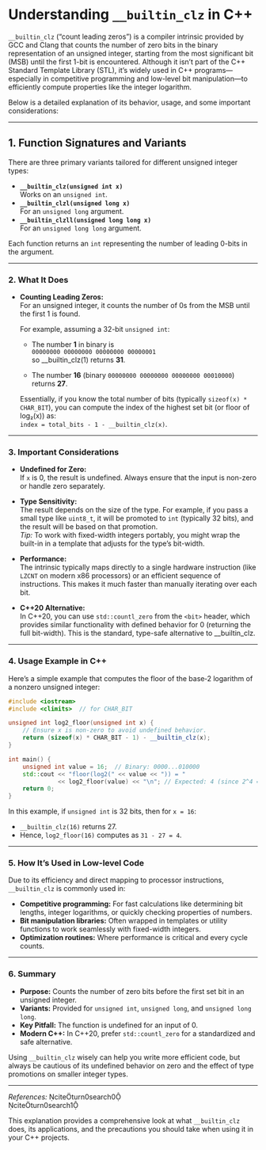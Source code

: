 # Understanding `__builtin_clz` in C++

`__builtin_clz` (“count leading zeros”) is a compiler intrinsic provided by GCC and Clang that counts the number of zero bits in the binary representation of an unsigned integer, starting from the most significant bit (MSB) until the first 1-bit is encountered. Although it isn’t part of the C++ Standard Template Library (STL), it’s widely used in C++ programs—especially in competitive programming and low-level bit manipulation—to efficiently compute properties like the integer logarithm.

Below is a detailed explanation of its behavior, usage, and some important considerations:

---

## 1. **Function Signatures and Variants**

There are three primary variants tailored for different unsigned integer types:
  
- **`__builtin_clz(unsigned int x)`**  
  Works on an `unsigned int`.  
- **`__builtin_clzl(unsigned long x)`**  
  For an `unsigned long` argument.
- **`__builtin_clzll(unsigned long long x)`**  
  For an `unsigned long long` argument.

Each function returns an `int` representing the number of leading 0-bits in the argument.

---

### 2. **What It Does**

- **Counting Leading Zeros:**  
  For an unsigned integer, it counts the number of 0s from the MSB until the first 1 is found.
  
  For example, assuming a 32-bit `unsigned int`:
  
  - The number **1** in binary is  
    `00000000 00000000 00000000 00000001`  
    so __builtin_clz(1) returns **31**.
  
  - The number **16** (binary `00000000 00000000 00000000 00010000`) returns **27**.
  
  Essentially, if you know the total number of bits (typically `sizeof(x) * CHAR_BIT`), you can compute the index of the highest set bit (or floor of log₂(x)) as:  
  `index = total_bits - 1 - __builtin_clz(x)`.

---

### 3. **Important Considerations**

- **Undefined for Zero:**  
  If `x` is 0, the result is undefined. Always ensure that the input is non-zero or handle zero separately.
  
- **Type Sensitivity:**  
  The result depends on the size of the type. For example, if you pass a small type like `uint8_t`, it will be promoted to `int` (typically 32 bits), and the result will be based on that promotion.  
  *Tip:* To work with fixed-width integers portably, you might wrap the built-in in a template that adjusts for the type’s bit-width.
  
- **Performance:**  
  The intrinsic typically maps directly to a single hardware instruction (like `LZCNT` on modern x86 processors) or an efficient sequence of instructions. This makes it much faster than manually iterating over each bit.

- **C++20 Alternative:**  
  In C++20, you can use `std::countl_zero` from the `<bit>` header, which provides similar functionality with defined behavior for 0 (returning the full bit-width). This is the standard, type-safe alternative to __builtin_clz.

---

### 4. **Usage Example in C++**

Here’s a simple example that computes the floor of the base‑2 logarithm of a nonzero unsigned integer:

```cpp
#include <iostream>
#include <climits>  // for CHAR_BIT

unsigned int log2_floor(unsigned int x) {
    // Ensure x is non-zero to avoid undefined behavior.
    return (sizeof(x) * CHAR_BIT - 1) - __builtin_clz(x);
}

int main() {
    unsigned int value = 16;  // Binary: 0000...010000
    std::cout << "floor(log2(" << value << ")) = " 
              << log2_floor(value) << "\n"; // Expected: 4 (since 2^4 = 16)
    return 0;
}
```

In this example, if `unsigned int` is 32 bits, then for `x = 16`:

- `__builtin_clz(16)` returns 27.
- Hence, `log2_floor(16)` computes as `31 - 27 = 4`.

---

### 5. **How It’s Used in Low-level Code**

Due to its efficiency and direct mapping to processor instructions, `__builtin_clz` is commonly used in:

- **Competitive programming:** For fast calculations like determining bit lengths, integer logarithms, or quickly checking properties of numbers.
- **Bit manipulation libraries:** Often wrapped in templates or utility functions to work seamlessly with fixed-width integers.
- **Optimization routines:** Where performance is critical and every cycle counts.

---

### 6. **Summary**

- **Purpose:** Counts the number of zero bits before the first set bit in an unsigned integer.
- **Variants:** Provided for `unsigned int`, `unsigned long`, and `unsigned long long`.
- **Key Pitfall:** The function is undefined for an input of 0.
- **Modern C++:** In C++20, prefer `std::countl_zero` for a standardized and safe alternative.

Using `__builtin_clz` wisely can help you write more efficient code, but always be cautious of its undefined behavior on zero and the effect of type promotions on smaller integer types.

---

*References:*
citeturn0search0  
citeturn0search1  

This explanation provides a comprehensive look at what `__builtin_clz` does, its applications, and the precautions you should take when using it in your C++ projects.
